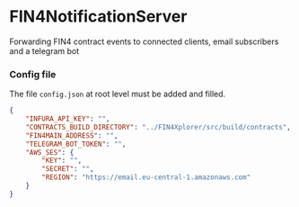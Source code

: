 # FIN4NotificationServer
Forwarding FIN4 contract events to connected clients, email subscribers and a telegram bot

### Config file

The file `config.json` at root level must be added and filled.

```json
{
    "INFURA_API_KEY": "",
    "CONTRACTS_BUILD_DIRECTORY": "../FIN4Xplorer/src/build/contracts",
    "FIN4MAIN_ADDRESS": "",
    "TELEGRAM_BOT_TOKEN": "",
    "AWS_SES": {
        "KEY": "",
        "SECRET": "",
        "REGION": "https://email.eu-central-1.amazonaws.com"
    }
}
```
